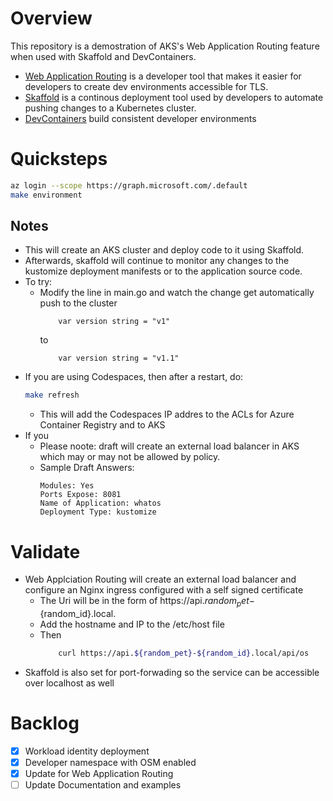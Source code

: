 # Overview

This repository is a demostration of AKS's Web Application Routing feature when used with Skaffold and DevContainers. 

* [Web Application Routing](https://docs.microsoft.com/en-us/azure/aks/web-app-routing) is a developer tool that makes it easier for developers to create dev environments accessible for TLS.  
* [Skaffold](https://skaffold.dev/docs/) is a continous deployment tool used by developers to automate pushing changes to a Kubernetes cluster.  
* [DevContainers](https://containers.dev/) build consistent developer environments

# Quicksteps
```bash
az login --scope https://graph.microsoft.com/.default
make environment
```

## Notes
* This will create an AKS cluster and deploy code to it using Skaffold.
* Afterwards, skaffold will continue to monitor any changes to the kustomize deployment manifests or to the application source code.
* To try:
    * Modify the line in main.go and watch the change get automatically push to the cluster
        ```golang 
            var version string = "v1"
        ```
        to 
        ```golang 
            var version string = "v1.1"
        ```
* If you are using Codespaces, then after a restart, do:
    ```bash
    make refresh
    ```
    * This will add the Codespaces IP addres to the ACLs for Azure Container Registry and to AKS
* If you 
    * Please noote: draft will create an external load balancer in AKS which may or may not be allowed by policy. 
    * Sample Draft Answers:
        ```
        Modules: Yes
        Ports Expose: 8081
        Name of Application: whatos
        Deployment Type: kustomize
        ```

# Validate 
* Web Applciation Routing will create an external load balancer and configure an Nginx ingress configured with a self signed certificate
    * The Uri will be in the form of https://api.${random_pet}-${random_id}.local.
    * Add the hostname and IP to the /etc/host file 
    * Then 
        ```bash
            curl https://api.${random_pet}-${random_id}.local/api/os
        ```
* Skaffold is also set for port-forwading so the service can be accessible over localhost as well
# Backlog
- [X] Workload identity deployment
- [X] Developer namespace with OSM enabled 
- [X] Update for Web Application Routing 
- [ ] Update Documentation and examples
